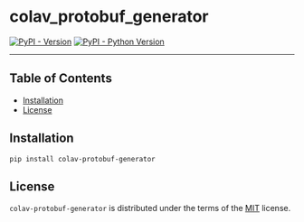 # colav_protobuf_generator

[![PyPI - Version](https://img.shields.io/pypi/v/colav-protobuf-generator.svg)](https://pypi.org/project/colav-protobuf-utils)
[![PyPI - Python Version](https://img.shields.io/pypi/pyversions/colav-protobuf-generator.svg)](https://pypi.org/project/colav-protobuf-utils)

-----

## Table of Contents

- [Installation](#installation)
- [License](#license)

## Installation

```console
pip install colav-protobuf-generator
```

## License

`colav-protobuf-generator` is distributed under the terms of the [MIT](https://spdx.org/licenses/MIT.html) license.
